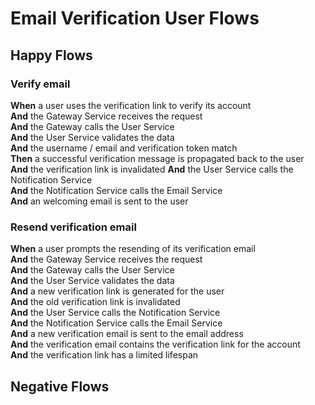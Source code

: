 # Email Verification User Flows

## Happy Flows

### Verify email
__When__ a user uses the verification link to verify its account \
__And__ the Gateway Service receives the request\
__And__ the Gateway calls the User Service\
__And__ the User Service validates the data\
__And__ the username / email and verification token match\
__Then__ a successful verification message is propagated back to the user\
__And__ the verification link is invalidated
__And__ the User Service calls the Notification Service\
__And__ the Notification Service calls the Email Service\
__And__ an welcoming email is sent to the user

### Resend verification email
__When__ a user prompts the resending of its verification email \
__And__ the Gateway Service receives the request\
__And__ the Gateway calls the User Service\
__And__ the User Service validates the data\
__And__ a new verification link is generated for the user\
__And__ the old verification link is invalidated\
__And__ the User Service calls the Notification Service\
__And__ the Notification Service calls the Email Service\
__And__ a new verification email is sent to the email address\
__And__ the verification email contains the verification link for the account\
__And__ the verification link has a limited lifespan

## Negative Flows

